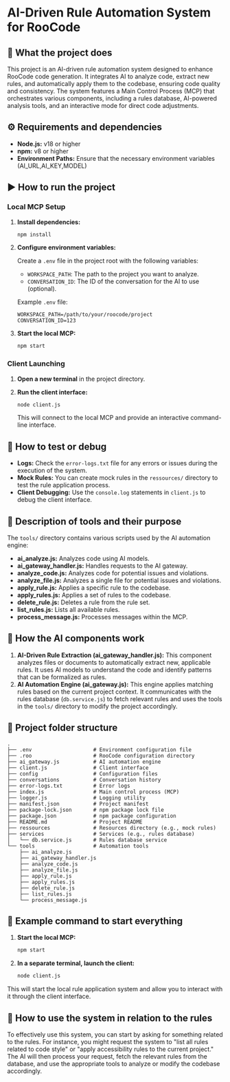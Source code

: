 # AI-Driven Rule Automation System for RooCode

## 📌 What the project does

This project is an AI-driven rule automation system designed to enhance RooCode code generation. It integrates AI to analyze code, extract new rules, and automatically apply them to the codebase, ensuring code quality and consistency. The system features a Main Control Process (MCP) that orchestrates various components, including a rules database, AI-powered analysis tools, and an interactive mode for direct code adjustments.

## ⚙️ Requirements and dependencies

*   **Node.js:** v18 or higher
*   **npm:** v8 or higher
*   **Environment Paths:** Ensure that the necessary environment variables (AI_URL,AI_KEY,MODEL)

## ▶️ How to run the project

### Local MCP Setup

1.  **Install dependencies:**

    ```bash
    npm install
    ```
2.  **Configure environment variables:**

    Create a `.env` file in the project root with the following variables:

    *   `WORKSPACE_PATH`: The path to the project you want to analyze.
    *   `CONVERSATION_ID`: The ID of the conversation for the AI to use (optional).

    Example `.env` file:

    ```env
    WORKSPACE_PATH=/path/to/your/roocode/project
    CONVERSATION_ID=123
    ```
3.  **Start the local MCP:**

    ```bash
    npm start
    ```

### Client Launching

1.  **Open a new terminal** in the project directory.
2.  **Run the client interface:**

    ```bash
    node client.js
    ```

    This will connect to the local MCP and provide an interactive command-line interface.

## 🧪 How to test or debug

*   **Logs:** Check the `error-logs.txt` file for any errors or issues during the execution of the system.
*   **Mock Rules:** You can create mock rules in the `ressources/` directory to test the rule application process.
*   **Client Debugging:** Use the `console.log` statements in `client.js` to debug the client interface.

## 🧰 Description of tools and their purpose

The `tools/` directory contains various scripts used by the AI automation engine:

*   **ai\_analyze.js:** Analyzes code using AI models.
*   **ai\_gateway\_handler.js:** Handles requests to the AI gateway.
*   **analyze\_code.js:** Analyzes code for potential issues and violations.
*   **analyze\_file.js:** Analyzes a single file for potential issues and violations.
*   **apply\_rule.js:** Applies a specific rule to the codebase.
*   **apply\_rules.js:** Applies a set of rules to the codebase.
*   **delete\_rule.js:** Deletes a rule from the rule set.
*   **list\_rules.js:** Lists all available rules.
*   **process\_message.js:** Processes messages within the MCP.

## 🧠 How the AI components work

1.  **AI-Driven Rule Extraction (ai\_gateway\_handler.js):** This component analyzes files or documents to automatically extract new, applicable rules. It uses AI models to understand the code and identify patterns that can be formalized as rules.
2.  **AI Automation Engine (ai\_gateway.js):** This engine applies matching rules based on the current project context. It communicates with the rules database (`db.service.js`) to fetch relevant rules and uses the tools in the `tools/` directory to modify the project accordingly.

## 📂 Project folder structure

```
.
├── .env                    # Environment configuration file
├── .roo                    # RooCode configuration directory
├── ai_gateway.js           # AI automation engine
├── client.js               # Client interface
├── config                  # Configuration files
├── conversations           # Conversation history
├── error-logs.txt          # Error logs
├── index.js                # Main control process (MCP)
├── logger.js               # Logging utility
├── manifest.json           # Project manifest
├── package-lock.json       # npm package lock file
├── package.json            # npm package configuration
├── README.md               # Project README
├── ressources              # Resources directory (e.g., mock rules)
├── services                # Services (e.g., rules database)
│   └── db.service.js       # Rules database service
└── tools                   # Automation tools
    ├── ai_analyze.js
    ├── ai_gateway_handler.js
    ├── analyze_code.js
    ├── analyze_file.js
    ├── apply_rule.js
    ├── apply_rules.js
    ├── delete_rule.js
    ├── list_rules.js
    └── process_message.js
```

## 📝 Example command to start everything

1.  **Start the local MCP:**

    ```bash
    npm start
    ```
2.  **In a separate terminal, launch the client:**

    ```bash
    node client.js
    ```

This will start the local rule application system and allow you to interact with it through the client interface.

## 🚀 How to use the system in relation to the rules

To effectively use this system, you can start by asking for something related to the rules. For instance, you might request the system to "list all rules related to code style" or "apply accessibility rules to the current project." The AI will then process your request, fetch the relevant rules from the database, and use the appropriate tools to analyze or modify the codebase accordingly.
